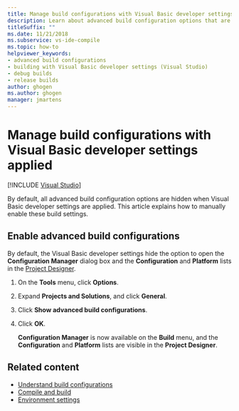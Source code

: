 ```yaml
---
title: Manage build configurations with Visual Basic developer settings
description: Learn about advanced build configuration options that are hidden when Visual Basic developer settings are applied and how to manually enable these build settings.
titleSuffix: ""
ms.date: 11/21/2018
ms.subservice: vs-ide-compile
ms.topic: how-to
helpviewer_keywords:
- advanced build configurations
- building with Visual Basic developer settings (Visual Studio)
- debug builds
- release builds
author: ghogen
ms.author: ghogen
manager: jmartens
---
```

# Manage build configurations with Visual Basic developer settings applied

 [!INCLUDE [Visual Studio](~/includes/applies-to-version/vs-windows-only.md)]

By default, all advanced build configuration options are hidden when Visual Basic developer settings are applied. This article explains how to manually enable these build settings.

## Enable advanced build configurations

By default, the Visual Basic developer settings hide the option to open the **Configuration Manager** dialog box and the **Configuration** and **Platform** lists in the [Project Designer](../ide/reference/application-page-project-designer-visual-basic.md).

1. On the **Tools** menu, click **Options**.

2. Expand **Projects and Solutions**, and click **General**.

3. Click **Show advanced build configurations**.

4. Click **OK**.

     **Configuration Manager** is now available on the **Build** menu, and the **Configuration** and **Platform** lists are visible in the **Project Designer**.

## Related content

- [Understand build configurations](../ide/understanding-build-configurations.md)
- [Compile and build](../ide/compiling-and-building-in-visual-studio.md)
- [Environment settings](../ide/environment-settings.md)
